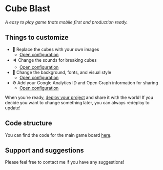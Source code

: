 # Cube Blast

*A easy to play game thats mobile first and production ready.*

## Things to customize
- 💎 Replace the cubes with your own images
    * [Open configuration](#~/.koji/pieces.json!visual)
- 🔈 Change the sounds for breaking cubes
    * [Open configuration](#~/.koji/sounds.json!visual)
- 💅 Change the background, fonts, and visual style
    * [Open configuration](#~/.koji/style.json!visual)
- ⚙️ Add your Google Analytics ID and Open Graph information for sharing
    * [Open configuration](#~/.koji/metadata.json!visual)

When you're ready, [deploy your project](#~/.koji/deploy.json!visual) and share it with the world! If you decide you want to change something later, you can always redeploy to update!

## Code structure
You can find the code for the main game board [here](#~/frontend/pages/GamePage/components/Game.js).

## Support and suggestions
Please feel free to contact me if you have any suggestions!
